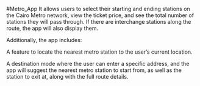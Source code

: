 #Metro_App
It allows users to select their starting and ending stations on the Cairo Metro network, view the ticket price, and see the total number of stations they will pass through.
If there are interchange stations along the route, the app will also display them.

Additionally, the app includes:

A feature to locate the nearest metro station to the user’s current location.

A destination mode where the user can enter a specific address, and the app will suggest the nearest metro station to start from, as well as the station to exit at, along with the full route details.


